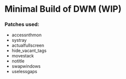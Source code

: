 # Minimal Build of DWM (WIP)

### Patches used:
- accessnthmon
- systray
- actualfullscreen
- hide_vacant_tags
- movestack
- notitle
- swapwindows
- uselessgaps
